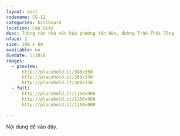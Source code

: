 ```yaml
---
layout: post
codename: CG-12
categories: billboard
location: Cầu Giấy
desc: Tường rào nhà văn hóa phường Yên Hòa, đường Trần Thái Tông
nface: 2
size: 10m x 6m
available: no
duedate: 5/2016
images:
  - preview:
      http://placehold.it/380x350
      http://placehold.it/380x350
      http://placehold.it/380x350
  - full:
      http://placehold.it/1150x900
      http://placehold.it/1150x900
      http://placehold.it/1150x900

---
```


Nội dung để vào đây.